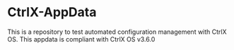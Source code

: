 # CtrlX-AppData
This is a repository to test automated configuration management with CtrlX OS. This appdata is compliant with CtrlX OS v3.6.0

